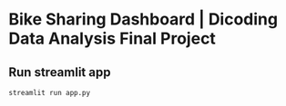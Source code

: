 # Bike Sharing Dashboard | Dicoding Data Analysis Final Project
## Run streamlit app
```
streamlit run app.py
```
